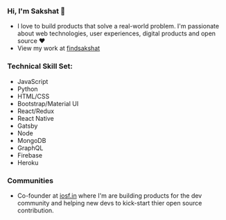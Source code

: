 ### Hi, I'm Sakshat 👋

* I love to build products that solve a real-world problem. I'm passionate about web technologies, user experiences, digital products and open source ❤️
* View my work at [findsakshat](https://findsakshat.firebaseapp.com) 

### Technical Skill Set:
* JavaScript
* Python 
* HTML/CSS 
* Bootstrap/Material UI 
* React/Redux 
* React Native
* Gatsby
* Node
* MongoDB
* GraphQL
* Firebase
* Heroku

### Communities
* Co-founder at [iosf.in](https://iosf.in/) where I'm are building products for the dev community and helping new devs to kick-start thier open source contribution.








